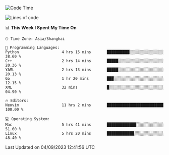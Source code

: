 <!--START_SECTION:waka-->
![Code Time](http://img.shields.io/badge/Code%20Time-1%2C550%20hrs-blue)

![Lines of code](https://img.shields.io/badge/From%20Hello%20World%20I%27ve%20Written-286.3%20thousand%20lines%20of%20code-blue)

📊 **This Week I Spent My Time On** 

```text
🕑︎ Time Zone: Asia/Shanghai

💬 Programming Languages: 
Python                   4 hrs 15 mins       ██████████░░░░░░░░░░░░░░░   38.60 % 
C++                      2 hrs 14 mins       █████░░░░░░░░░░░░░░░░░░░░   20.36 % 
YAML                     2 hrs 13 mins       █████░░░░░░░░░░░░░░░░░░░░   20.13 % 
Go                       1 hr 20 mins        ███░░░░░░░░░░░░░░░░░░░░░░   12.15 % 
XML                      32 mins             █░░░░░░░░░░░░░░░░░░░░░░░░   04.90 % 

🔥 Editors: 
Neovim                   11 hrs 2 mins       █████████████████████████   100.00 % 

💻 Operating System: 
Mac                      5 hrs 41 mins       █████████████░░░░░░░░░░░░   51.60 % 
Linux                    5 hrs 20 mins       ████████████░░░░░░░░░░░░░   48.40 % 
```


 Last Updated on 04/09/2023 12:41:56 UTC
<!--END_SECTION:waka-->
